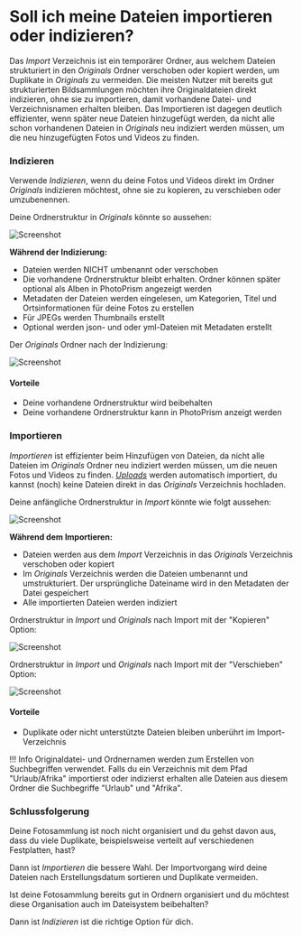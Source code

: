 # Soll ich meine Dateien importieren oder indizieren?


Das *Import* Verzeichnis ist ein temporärer Ordner, aus welchem Dateien strukturiert in den *Originals* Ordner verschoben oder kopiert werden, um Duplikate in *Originals* zu vermeiden. 
Die meisten Nutzer mit bereits gut strukturierten Bildsammlungen möchten ihre Originaldateien direkt indizieren, ohne sie zu importieren, 
damit vorhandene Datei- und Verzeichnisnamen erhalten bleiben. 
Das Importieren ist dagegen deutlich effizienter, wenn später neue Dateien hinzugefügt werden, da nicht alle schon vorhandenen Dateien in *Originals* neu indiziert werden müssen, um die neu hinzugefügten Fotos und Videos zu finden.

### Indizieren ###

Verwende *Indizieren*, wenn du deine Fotos und Videos direkt im Ordner *Originals* indizieren möchtest, ohne sie zu kopieren,
zu verschieben oder umzubenennen.

Deine Ordnerstruktur in *Originals* könnte so aussehen:

   ![Screenshot](img/before-index.png)
     
**Während der Indizierung:**

* Dateien werden NICHT umbenannt oder verschoben
* Die vorhandene Ordnerstruktur bleibt erhalten. Ordner können später optional als Alben in PhotoPrism angezeigt werden
* Metadaten der Dateien werden eingelesen, um Kategorien, Titel und Ortsinformationen für deine Fotos zu erstellen
* Für JPEGs werden Thumbnails erstellt
* Optional werden json- und oder yml-Dateien mit Metadaten erstellt

Der *Originals* Ordner nach der Indizierung:

  ![Screenshot](img/after-index.png)

    

#### Vorteile ####

* Deine vorhandene Ordnerstruktur wird beibehalten
* Deine vorhandene Ordnerstruktur kann in PhotoPrism anzeigt werden

### Importieren ###

*Importieren* ist effizienter beim Hinzufügen von Dateien, da nicht alle Dateien im *Originals* Ordner neu indiziert werden müssen, um die neuen Fotos und Videos zu finden.
[*Uploads*](upload.md) werden automatisch importiert, du kannst (noch) keine Dateien direkt in das *Originals* Verzeichnis hochladen.

Deine anfängliche Ordnerstruktur in *Import* könnte wie folgt aussehen:

   ![Screenshot](img/before-import.png)
   
**Während dem Importieren:**
 
* Dateien werden aus dem *Import* Verzeichnis in das *Originals* Verzeichnis verschoben oder kopiert
* Im *Originals* Verzeichnis werden die Dateien umbenannt und umstrukturiert. Der ursprüngliche Dateiname wird in den Metadaten der Datei gespeichert
* Alle importierten Dateien werden indiziert

Ordnerstruktur in *Import* und *Originals* nach Import mit der "Kopieren" Option:

   ![Screenshot](img/copy-import.png)

Ordnerstruktur in *Import* und *Originals* nach Import mit der "Verschieben" Option:

   ![Screenshot](img/move-import.png)

#### Vorteile ####
* Duplikate oder nicht unterstützte Dateien bleiben unberührt im Import-Verzeichnis


!!! Info
    Originaldatei- und Ordnernamen werden zum Erstellen von Suchbegriffen verwendet. 
    Falls du ein Verzeichnis mit dem Pfad "Urlaub/Afrika" importierst oder indizierst erhalten alle Dateien aus diesem Ordner die Suchbegriffe "Urlaub" und "Afrika".


### Schlussfolgerung ###
Deine Fotosammlung ist noch nicht organisiert und du gehst davon aus, dass du viele Duplikate, beispielsweise verteilt auf verschiedenen Festplatten, hast?

Dann ist *Importieren* die bessere Wahl.
Der Importvorgang wird deine Dateien nach Erstellungsdatum sortieren und Duplikate vermeiden.


Ist deine Fotosammlung bereits gut in Ordnern organisiert und du möchtest diese Organisation auch im Dateisystem beibehalten?

Dann ist *Indizieren* ist die richtige Option für dich.
